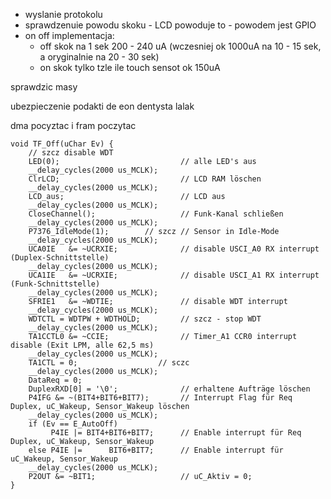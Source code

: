 - wyslanie protokolu
- sprawdzenuie powodu skoku - LCD powoduje to - powodem jest GPIO
- on off implementacja:
	- off skok na 1 sek 200 - 240 uA (wczesniej ok 1000uA na 10 - 15 sek, a oryginalnie na 20 - 30 sek)
	- on skok tylko tzle ile touch sensot ok 150uA


sprawdzic masy

ubezpieczenie
podakti de
eon
dentysta
lalak

dma pocyztac i fram poczytac

```
void TF_Off(uChar Ev) {
    // szcz disable WDT
    LED(0);                           // alle LED's aus
    __delay_cycles(2000 us_MCLK);
    ClrLCD;                           // LCD RAM löschen
    __delay_cycles(2000 us_MCLK);
    LCD_aus;                          // LCD aus
    __delay_cycles(2000 us_MCLK);
    CloseChannel();                   // Funk-Kanal schließen
    __delay_cycles(2000 us_MCLK);
    P7376_IdleMode(1);        // szcz // Sensor in Idle-Mode
    __delay_cycles(2000 us_MCLK);
    UCA0IE   &= ~UCRXIE;              // disable USCI_A0 RX interrupt (Duplex-Schnittstelle)
    __delay_cycles(2000 us_MCLK);
    UCA1IE   &= ~UCRXIE;              // disable USCI_A1 RX interrupt (Funk-Schnittstelle)
    __delay_cycles(2000 us_MCLK);
    SFRIE1   &= ~WDTIE;               // disable WDT interrupt
    __delay_cycles(2000 us_MCLK);
    WDTCTL = WDTPW + WDTHOLD;         // szcz - stop WDT
    __delay_cycles(2000 us_MCLK);
    TA1CCTL0 &= ~CCIE;                // Timer_A1 CCR0 interrupt disable (Exit LPM, alle 62,5 ms)
    __delay_cycles(2000 us_MCLK);
    TA1CTL = 0;                  // sczc
    __delay_cycles(2000 us_MCLK);
    DataReq = 0;
    DuplexRXD[0] = '\0';              // erhaltene Aufträge löschen
    P4IFG &= ~(BIT4+BIT6+BIT7);       // Interrupt Flag für Req Duplex, uC_Wakeup, Sensor_Wakeup löschen
    __delay_cycles(2000 us_MCLK);
    if (Ev == E_AutoOff)
         P4IE |= BIT4+BIT6+BIT7;      // Enable interrupt für Req Duplex, uC_Wakeup, Sensor_Wakeup
    else P4IE |=      BIT6+BIT7;      // Enable interrupt für             uC_Wakeup, Sensor_Wakeup
    __delay_cycles(2000 us_MCLK);
    P2OUT &= ~BIT1;                   // uC_Aktiv = 0;
}
```
